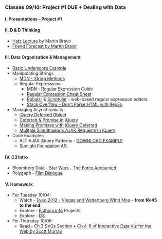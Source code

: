 ### Classes 09/10: Project #1 DUE + Dealing with Data

#### I. Presentations - Project #1

#### II. D & D Thinking
* [Hats Lecture](https://dl.dropboxusercontent.com/u/9648298/HATS.pdf) by Martin Bravo
* [Friend Forecast by Martin Bravo](https://github.com/bravomartin/friend-forecast)

#### III. Data Organization & Management
* [Basic Underscore Example](https://github.com/craigprotzel/Mashups/tree/master/05_Dealing_With_Data/Basic_Underscore)
* Manipulating Strings
	* [MDN - String Methods](https://developer.mozilla.org/en-US/docs/Web/JavaScript/Reference/Global_Objects/String/prototype#Properties)
	* Regular Expressions
		* [MDN - Regular Expression Guide](https://developer.mozilla.org/en-US/docs/Web/JavaScript/Guide/Regular_Expressions)
		* [Regular Expression Cheat Sheet](http://www.cheatography.com/davechild/cheat-sheets/regular-expressions/)
		* [Rubular](http://rubular.com/) & [Scriptular](http://scriptular.com/) - web-based regular expression editors
		* [Stack Overflow - Don't Parse HTML with RegEx](http://stackoverflow.com/questions/1732348/regex-match-open-tags-except-xhtml-self-contained-tags)
* Managing Asynchronicity
	* [jQuery Deferred Object](http://api.jquery.com/category/deferred-object/)
	* [Deferred & Promise in jQuery](http://www.bitstorm.org/weblog/2012-1/Deferred_and_promise_in_jQuery.html)
	* [Making Promises with jQuery Deferred](http://www.htmlgoodies.com/beyond/javascript/making-promises-with-jquery-deferred.html)
	* [Mulitple Simultnaeous AJAX Requests In jQuery](http://css-tricks.com/multiple-simultaneous-ajax-requests-one-callback-jquery/)
* Code Examples
	* ALT AJAX jQuery Patterns - [DOWNLOAD EXAMPLE](https://dl.dropboxusercontent.com/u/9648298/Alt_AJAX_jQuery_Patterns.zip)
	* [Sunlight Foundation API](http://sunlightfoundation.com/api/)

#### IV. D3 Intro  
* Bloomberg Data - [Star Wars - The Force Accounted](http://www.bloomberg.com/graphics/2015-star-wars-the-force-accounted/)  
* Polygaph - [Film Dialogue](http://polygraph.cool/films/)  

#### V. Homework
* For Tuesday 10/04:
	* Watch - [Eyeo 2012 - Viegas and Wattenberg Wind Map](https://vimeo.com/48625144) - **from 16:45  to the end**
	* Explore - [Fathom.info](https://fathom.info/projects/) Projects
	* Explore - [D3](http://d3js.org/)
* For Thursday 10/06:
	* Read - [Ch.3 SVGs Section + Ch.4-6 of Interactive Data Viz for the Web by Scott Murray](http://chimera.labs.oreilly.com/books/1230000000345/index.html)	